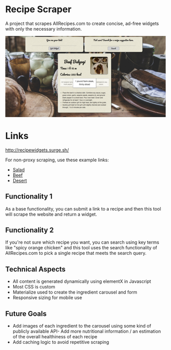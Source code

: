 # Recipe Scraper
A project that scrapes AllRecipes.com to create concise, ad-free widgets with only the necessary information.

![screenshot](./README/screenshot.png?raw=true "Optional Title")

# Links
http://recipewidgets.surge.sh/

For non-proxy scraping, use these example links:
- [Salad](http://recipewidgets.surge.sh/sources/salad.html)
- [Beef](http://recipewidgets.surge.sh/sources/beef.html)
- [Desert](http://recipewidgets.surge.sh/sources/desert.html)


## Functionality 1
As a base functionality, you can submit a link to a recipe and then this tool will scrape the website and return a widget.

## Functionality 2
If you're not sure which recipe you want, you can search using key terms like "spicy orange chicken" and this tool uses the search functionality of AllRecipes.com to pick a single recipe that meets the search query.

## Technical Aspects
- All content is generated dynamically using elementX in Javascript
- Most CSS is custom
- Materialize used to create the ingredient carousel and form
- Responsive sizing for mobile use

## Future Goals
- Add images of each ingredient to the carousel using some kind of publicly available API- Add more nutritional information / an estimation of the overall healthiness of each recipe
- Add caching logic to avoid repetitive scraping

